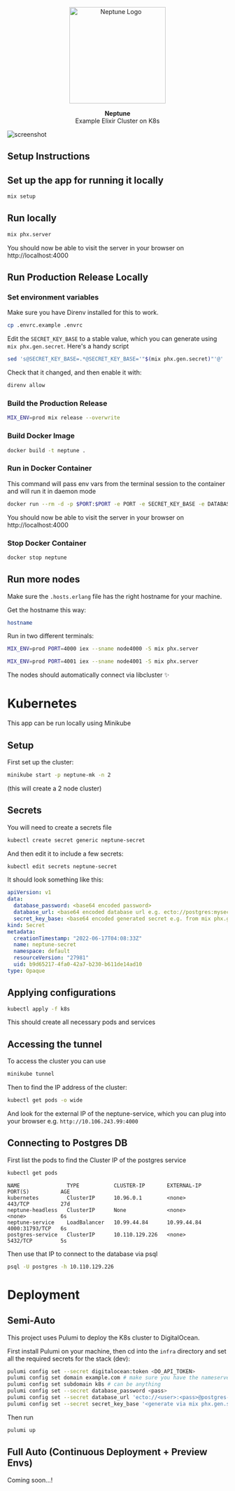 <p align="center">
  <img
    src="./assets/images/logo.svg"
    alt="Neptune Logo"
    width="220"
  />
</p>

<p align="center">
  <b>Neptune</b>
  <br />
  Example Elixir Cluster on K8s
</p>

![screenshot](./screenshot.png)

## Setup Instructions

## Set up the app for running it locally

```bash
mix setup
```

## Run locally

```bash
mix phx.server
```

You should now be able to visit the server in your browser on http://localhost:4000

## Run **Production** Release Locally

### Set environment variables
Make sure you have Direnv installed for this to work.

```bash
cp .envrc.example .envrc
```

Edit the `SECRET_KEY_BASE` to a stable value, which you can generate using `mix phx.gen.secret`. Here's a handy script

```bash
sed 's@SECRET_KEY_BASE=.*@SECRET_KEY_BASE='"$(mix phx.gen.secret)"'@' .envrc
```

Check that it changed, and then enable it with:

```bash
direnv allow
```

### Build the Production Release

```bash
MIX_ENV=prod mix release --overwrite
```

### Build Docker Image

```bash
docker build -t neptune .
```

### Run in Docker Container

This command will pass env vars from the terminal session to the container and will run it in daemon mode

```bash
docker run --rm -d -p $PORT:$PORT -e PORT -e SECRET_KEY_BASE -e DATABASE_URL --name neptune neptune
```

You should now be able to visit the server in your browser on http://localhost:4000

### Stop Docker Container

```bash
docker stop neptune
```

## Run more nodes

Make sure the `.hosts.erlang` file has the right hostname for your machine.

Get the hostname this way:

```bash
hostname
```

Run in two different terminals:

```bash
MIX_ENV=prod PORT=4000 iex --sname node4000 -S mix phx.server
```

```bash
MIX_ENV=prod PORT=4001 iex --sname node4001 -S mix phx.server
```

The nodes should automatically connect via libcluster :sparkles:

# Kubernetes
This app can be run locally using Minikube

## Setup
First set up the cluster:

```bash
minikube start -p neptune-mk -n 2
```

(this will create a 2 node cluster)

## Secrets
You will need to create a secrets file

```bash
kubectl create secret generic neptune-secret
```

And then edit it to include a few secrets:

```bash
kubectl edit secrets neptune-secret
```

It should look something like this:

```yaml
apiVersion: v1
data:
  database_password: <base64 encoded password>
  database_url: <base64 encoded database url e.g. ecto://postgres:mysecretpassword@postgres-service/neptune_prod>
  secret_key_base: <base64 encoded generated secret e.g. from mix phx.gen.secret>
kind: Secret
metadata:
  creationTimestamp: "2022-06-17T04:08:33Z"
  name: neptune-secret
  namespace: default
  resourceVersion: "27981"
  uid: b9d65217-4fa0-42a7-b230-b611de14ad10
type: Opaque
```

## Applying configurations

```bash
kubectl apply -f k8s
```

This should create all necessary pods and services

## Accessing the tunnel
To access the cluster you can use

```bash
minikube tunnel
```

Then to find the IP address of the cluster:

```bash
kubectl get pods -o wide
```

And look for the external IP of the neptune-service, which you can plug into your browser e.g. `http://10.106.243.99:4000`

## Connecting to Postgres DB

First list the pods to find the Cluster IP of the postgres service

```bash
kubectl get pods
```

```
NAME               TYPE           CLUSTER-IP       EXTERNAL-IP   PORT(S)          AGE
kubernetes         ClusterIP      10.96.0.1        <none>        443/TCP          27d
neptune-headless   ClusterIP      None             <none>        <none>           6s
neptune-service    LoadBalancer   10.99.44.84      10.99.44.84   4000:31793/TCP   6s
postgres-service   ClusterIP      10.110.129.226   <none>        5432/TCP         5s
```

Then use that IP to connect to the database via psql

```bash
psql -U postgres -h 10.110.129.226
```


# Deployment

## Semi-Auto

This project uses Pulumi to deploy the K8s cluster to DigitalOcean.

First install Pulumi on your machine, then cd into the `infra` directory and set all the required secrets for the stack (dev):

```bash
pulumi config set --secret digitalocean:token <DO_API_TOKEN>
pulumi config set domain example.com # make sure you have the nameservers pointed at digitalocean since this is how we manage the DNS
pulumi config set subdomain k8s # can be anything
pulumi config set --secret database_password <pass>
pulumi config set --secret database_url 'ecto://<user>:<pass>@postgres-service/neptune_prod'
pulumi config set --secret secret_key_base '<generate via mix phx.gen.secret>'
```

Then run

```bash
pulumi up
```

## Full Auto (Continuous Deployment + Preview Envs)

Coming soon...!
